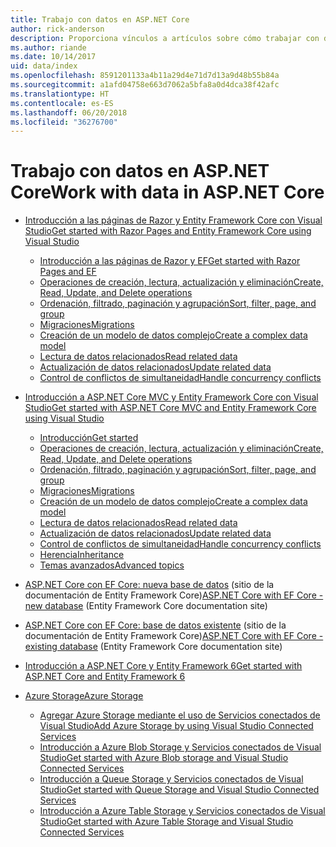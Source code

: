 ```yaml
---
title: Trabajo con datos en ASP.NET Core
author: rick-anderson
description: Proporciona vínculos a artículos sobre cómo trabajar con datos. En muchos se usa Entity Framework Core.
ms.author: riande
ms.date: 10/14/2017
uid: data/index
ms.openlocfilehash: 8591201133a4b11a29d4e71d7d13a9d48b55b84a
ms.sourcegitcommit: a1afd04758e663d7062a5bfa8a0d4dca38f42afc
ms.translationtype: HT
ms.contentlocale: es-ES
ms.lasthandoff: 06/20/2018
ms.locfileid: "36276700"
---
```

# <a name="work-with-data-in-aspnet-core"></a><span data-ttu-id="ecd59-104">Trabajo con datos en ASP.NET Core</span><span class="sxs-lookup"><span data-stu-id="ecd59-104">Work with data in ASP.NET Core</span></span>

* [<span data-ttu-id="ecd59-105">Introducción a las páginas de Razor y Entity Framework Core con Visual Studio</span><span class="sxs-lookup"><span data-stu-id="ecd59-105">Get started with Razor Pages and Entity Framework Core using Visual Studio</span></span>](xref:data/ef-rp/index)

   * [<span data-ttu-id="ecd59-106">Introducción a las páginas de Razor y EF</span><span class="sxs-lookup"><span data-stu-id="ecd59-106">Get started with Razor Pages and EF</span></span>](xref:data/ef-rp/intro)
   * [<span data-ttu-id="ecd59-107">Operaciones de creación, lectura, actualización y eliminación</span><span class="sxs-lookup"><span data-stu-id="ecd59-107">Create, Read, Update, and Delete operations</span></span>](xref:data/ef-rp/crud)
   * [<span data-ttu-id="ecd59-108">Ordenación, filtrado, paginación y agrupación</span><span class="sxs-lookup"><span data-stu-id="ecd59-108">Sort, filter, page, and group</span></span>](xref:data/ef-rp/sort-filter-page)
   * [<span data-ttu-id="ecd59-109">Migraciones</span><span class="sxs-lookup"><span data-stu-id="ecd59-109">Migrations</span></span>](xref:data/ef-rp/migrations)
   * [<span data-ttu-id="ecd59-110">Creación de un modelo de datos complejo</span><span class="sxs-lookup"><span data-stu-id="ecd59-110">Create a complex data model</span></span>](xref:data/ef-rp/complex-data-model)
   * [<span data-ttu-id="ecd59-111">Lectura de datos relacionados</span><span class="sxs-lookup"><span data-stu-id="ecd59-111">Read related data</span></span>](xref:data/ef-rp/read-related-data)
   * [<span data-ttu-id="ecd59-112">Actualización de datos relacionados</span><span class="sxs-lookup"><span data-stu-id="ecd59-112">Update related data</span></span>](xref:data/ef-rp/update-related-data)
   * [<span data-ttu-id="ecd59-113">Control de conflictos de simultaneidad</span><span class="sxs-lookup"><span data-stu-id="ecd59-113">Handle concurrency conflicts</span></span>](xref:data/ef-rp/concurrency)

*   [<span data-ttu-id="ecd59-114">Introducción a ASP.NET Core MVC y Entity Framework Core con Visual Studio</span><span class="sxs-lookup"><span data-stu-id="ecd59-114">Get started with ASP.NET Core MVC and Entity Framework Core using Visual Studio</span></span>](ef-mvc/index.md)
    *   [<span data-ttu-id="ecd59-115">Introducción</span><span class="sxs-lookup"><span data-stu-id="ecd59-115">Get started</span></span>](ef-mvc/intro.md)
    *   [<span data-ttu-id="ecd59-116">Operaciones de creación, lectura, actualización y eliminación</span><span class="sxs-lookup"><span data-stu-id="ecd59-116">Create, Read, Update, and Delete operations</span></span>](xref:data/ef-mvc/crud)
    *   [<span data-ttu-id="ecd59-117">Ordenación, filtrado, paginación y agrupación</span><span class="sxs-lookup"><span data-stu-id="ecd59-117">Sort, filter, page, and group</span></span>](xref:data/ef-mvc/sort-filter-page)
    *   [<span data-ttu-id="ecd59-118">Migraciones</span><span class="sxs-lookup"><span data-stu-id="ecd59-118">Migrations</span></span>](xref:data/ef-mvc/migrations)
    *   [<span data-ttu-id="ecd59-119">Creación de un modelo de datos complejo</span><span class="sxs-lookup"><span data-stu-id="ecd59-119">Create a complex data model</span></span>](ef-mvc/complex-data-model.md)
    *   [<span data-ttu-id="ecd59-120">Lectura de datos relacionados</span><span class="sxs-lookup"><span data-stu-id="ecd59-120">Read related data</span></span>](ef-mvc/read-related-data.md)
    *   [<span data-ttu-id="ecd59-121">Actualización de datos relacionados</span><span class="sxs-lookup"><span data-stu-id="ecd59-121">Update related data</span></span>](ef-mvc/update-related-data.md)
    *   [<span data-ttu-id="ecd59-122">Control de conflictos de simultaneidad</span><span class="sxs-lookup"><span data-stu-id="ecd59-122">Handle concurrency conflicts</span></span>](ef-mvc/concurrency.md)
    *   [<span data-ttu-id="ecd59-123">Herencia</span><span class="sxs-lookup"><span data-stu-id="ecd59-123">Inheritance</span></span>](ef-mvc/inheritance.md)
    *   [<span data-ttu-id="ecd59-124">Temas avanzados</span><span class="sxs-lookup"><span data-stu-id="ecd59-124">Advanced topics</span></span>](ef-mvc/advanced.md)
* <span data-ttu-id="ecd59-125">[ASP.NET Core con EF Core: nueva base de datos](https://docs.microsoft.com/ef/core/get-started/aspnetcore/new-db) (sitio de la documentación de Entity Framework Core)</span><span class="sxs-lookup"><span data-stu-id="ecd59-125">[ASP.NET Core with EF Core - new database](https://docs.microsoft.com/ef/core/get-started/aspnetcore/new-db) (Entity Framework Core documentation site)</span></span>
* <span data-ttu-id="ecd59-126">[ASP.NET Core con EF Core: base de datos existente](https://docs.microsoft.com/ef/core/get-started/aspnetcore/existing-db) (sitio de la documentación de Entity Framework Core)</span><span class="sxs-lookup"><span data-stu-id="ecd59-126">[ASP.NET Core with EF Core - existing database](https://docs.microsoft.com/ef/core/get-started/aspnetcore/existing-db) (Entity Framework Core documentation site)</span></span>
*   [<span data-ttu-id="ecd59-127">Introducción a ASP.NET Core y Entity Framework 6</span><span class="sxs-lookup"><span data-stu-id="ecd59-127">Get started with ASP.NET Core and Entity Framework 6</span></span>](entity-framework-6.md)
*   [<span data-ttu-id="ecd59-128">Azure Storage</span><span class="sxs-lookup"><span data-stu-id="ecd59-128">Azure Storage</span></span>](azure-storage/index.md)
    *   [<span data-ttu-id="ecd59-129">Agregar Azure Storage mediante el uso de Servicios conectados de Visual Studio</span><span class="sxs-lookup"><span data-stu-id="ecd59-129">Add Azure Storage by using Visual Studio Connected Services</span></span>](https://azure.microsoft.com/documentation/articles/vs-azure-tools-connected-services-storage/)
    *   [<span data-ttu-id="ecd59-130">Introducción a Azure Blob Storage y Servicios conectados de Visual Studio</span><span class="sxs-lookup"><span data-stu-id="ecd59-130">Get started with Azure Blob storage and Visual Studio Connected Services</span></span>](https://azure.microsoft.com/documentation/articles/vs-storage-aspnet5-getting-started-blobs/)
    *   [<span data-ttu-id="ecd59-131">Introducción a Queue Storage y Servicios conectados de Visual Studio</span><span class="sxs-lookup"><span data-stu-id="ecd59-131">Get started with Queue Storage and Visual Studio Connected Services</span></span>](https://azure.microsoft.com/documentation/articles/vs-storage-aspnet5-getting-started-queues/)
    *   [<span data-ttu-id="ecd59-132">Introducción a Azure Table Storage y Servicios conectados de Visual Studio</span><span class="sxs-lookup"><span data-stu-id="ecd59-132">Get started with Azure Table Storage and Visual Studio Connected Services</span></span>](https://azure.microsoft.com/documentation/articles/vs-storage-aspnet5-getting-started-tables/)

